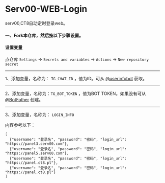 # Serv00-WEB-Login
 serv00,CT8自动定时登录web。

#### 一、Fork本仓库，然后按以下步骤设置。

#### 设置变量
点仓库 `Settings` → `Secrets and variables` → `Actions` → `New repository secret`

---
1、添加变量，名称为：  `TG_CHAT_ID` ，值为ID。可从 [@userinfobot](https://t.me/userinfobot) 获取。

---
2、添加变量，名称为：`TG_BOT_TOKEN` ，值为BOT TOKEN，如果没有可从 [@BotFather](https://t.me/BotFather) 创建。

---
3、添加变量，名称为： `LOGIN_INFO` 

内容参考以下：
```
[
  {"username": "登录名", "password": "密码", "login_url": "https://panel3.serv00.com"},
  {"username": "登录名", "password": "密码", "login_url": "https://panel5.serv00.com"},
  {"username": "登录名", "password": "密码", "login_url": "https://panel.ct8.pl"},
  {"username": "登录名", "password": "密码", "login_url": "https://panel.ct8.pl"}
]
```